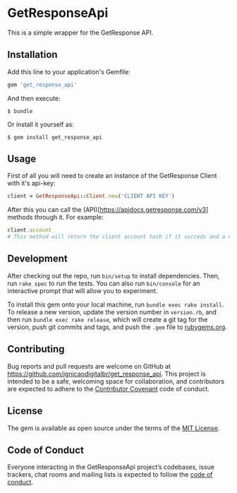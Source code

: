# GetResponseApi

This is a simple wrapper for the GetResponse API.

## Installation

Add this line to your application's Gemfile:

```ruby
gem 'get_response_api'
```

And then execute:

    $ bundle

Or install it yourself as:

    $ gem install get_response_api

## Usage

First of all you will need to create an instance of the GetResponse Client with it's api-key:
```ruby
client = GetResponseApi::Client.new('CLIENT API KEY')
```
After this you can call the (API)[https://apidocs.getresponse.com/v3] methods through it.
For example:
```ruby
client.account
# This method will return the client account hash if it succeds and a error message otherwise
```

## Development

After checking out the repo, run `bin/setup` to install dependencies. Then, run `rake spec` to run the tests. You can also run `bin/console` for an interactive prompt that will allow you to experiment.

To install this gem onto your local machine, run `bundle exec rake install`. To release a new version, update the version number in `version.rb`, and then run `bundle exec rake release`, which will create a git tag for the version, push git commits and tags, and push the `.gem` file to [rubygems.org](https://rubygems.org).

## Contributing

Bug reports and pull requests are welcome on GitHub at https://github.com/ignicaodigitalbr/get_response_api. This project is intended to be a safe, welcoming space for collaboration, and contributors are expected to adhere to the [Contributor Covenant](http://contributor-covenant.org) code of conduct.

## License

The gem is available as open source under the terms of the [MIT License](http://opensource.org/licenses/MIT).

## Code of Conduct

Everyone interacting in the GetResponseApi project’s codebases, issue trackers, chat rooms and mailing lists is expected to follow the [code of conduct](https://github.com/ignicaodigitalbr/get_response_api/blob/master/CODE_OF_CONDUCT.md).
